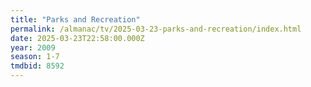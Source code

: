 ```yaml
---
title: "Parks and Recreation"
permalink: /almanac/tv/2025-03-23-parks-and-recreation/index.html
date: 2025-03-23T22:58:00.000Z
year: 2009
season: 1-7
tmdbid: 8592
---
```


